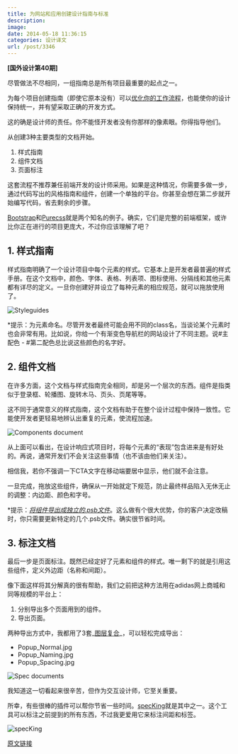 ```yaml
---
title: 为网站和应用创建设计指南与标准
description: 
image: 
date: 2014-05-18 11:36:15
categories: 设计译文
url: /post/3346
---
```


**[国外设计第40期]**

尽管做法不尽相同，一组指南总是所有项目最重要的起点之一。

为每个项目创建指南（即使它原本没有）可以[优化你的工作流程](http://designmodo.com/photoshop-improve-workflow/)，也能使你的设计保持统一，并有望采取正确的开发方式。

这的确是设计师的责任。你不能怪开发者没有你那样的像素眼。你得指导他们。

从创建3种主要类型的文档开始。

1.  样式指南
2.  组件文档
3.  页面标注

这套流程不推荐兼任前端开发的设计师采用。如果是这种情况，你需要多做一步，通过代码写出的风格指南和组件，创建一个单独的平台。你甚至会想在第二步就开始编写代码，省去剩余的步骤。

[Bootstrap](http://getbootstrap.com/)和[Purecss](http://purecss.io/)就是两个知名的例子。确实，它们是完整的前端框架，或许比你正在进行的项目更庞大，不过你应该理解了吧？

## 1. 样式指南

样式指南明确了一个设计项目中每个元素的样式。它基本上是开发者最普遍的样式手册。在这个文档中，颜色、字体、表格、列表项、图标使用、分隔线和其他元素都有详尽的定义。一旦你创建好并设立了每种元素的相应规范，就可以拖放使用了。

![Styleguides](http://designmodo.com/wp-content/uploads/2014/05/Styleguides.jpg)

*提示：为元素命名。尽管开发者最终可能会用不同的class名，当谈论某个元素时也会非常有用。比如说，你给一个有渐变色导航栏的网站设计了不同主题。说#主配色 - #第二配色总比说这些颜色的名字好。

## 2. 组件文档

在许多方面，这个文档与样式指南完全相同，却是另一个层次的东西。组件是指类似于登录框、轮播图、旋转木马、页头、页尾等等。

这不同于通常意义的样式指南，这个文档有助于在整个设计过程中保持一致性。它能使开发者更轻易地辨认出重复的元素，使流程加速。

![Components document](http://designmodo.com/wp-content/uploads/2014/05/Components-document.jpg)

从上面可以看出，在设计响应式项目时，将每个元素的“表现”包含进来是有好处的。再说，通常开发们不会关注这些事情（也不该由他们来关注）。

相信我，若你不强调一下CTA文字在移动端要居中显示，他们就不会注意。

一旦完成，拖放这些组件，确保从一开始就定下规范，防止最终样品陷入无休无止的调整：内边距、颜色和字号。

*提示：_[将组件导出成独立的.psb文件](http://viget.com/inspire/smart-ways-to-use-adobe-photoshops-smart-objects)_。这么做有个很大优势，你的客户决定改稿时，你只需要更新特定的几个.psb文件。确实很节省时间。

## 3. 标注文档

最后一步是页面标注。既然已经定好了元素和组件的样式。唯一剩下的就是引用这些组件，定义外边距（名称和间距）。

像下面这样将其分解真的很有帮助，我们之前把这种方法用在adidas网上商城和同等规模的平台上：

1.  分别导出多个页面用到的组件。
2.  导出页面。

两种导出方式中，我都用了3套_[图层复合](http://designmodo.com/photoshop-improve-workflow/)_，可以轻松完成导出：

*   Popup_Normal.jpg
*   Popup_Naming.jpg
*   Popup_Spacing.jpg

![Spec documents](http://designmodo.com/wp-content/uploads/2014/05/Spec-documents.jpg)

我知道这一切看起来很辛苦，但作为交互设计师，它至关重要。

所幸，有些很棒的插件可以帮你节省一些时间。[specKing](http://www.wuwacorp.com/specking/)就是其中之一。这个工具可以标注之前提到的所有东西，不过我更爱用它来标注间距和标签。

![specKing](http://designmodo.com/wp-content/uploads/2014/05/specKing.jpg)

[原文链接](http://designmodo.com/create-guidelines/)